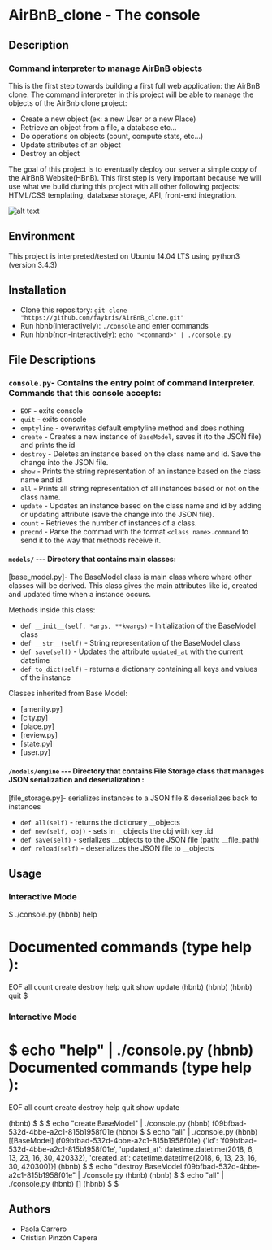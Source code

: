 #  AirBnB_clone - The console
## Description
### Command interpreter to manage AirBnB objects

This is the first step towards building a first full web application: the AirBnB clone. The command interpreter in this project will be able to manage the objects of the AirBnb clone project:
-   Create a new object (ex: a new User or a new Place)
-   Retrieve an object from a file, a database etc…
-   Do operations on objects (count, compute stats, etc…)
-   Update attributes of an object
-   Destroy an object

The goal of this project is to eventually deploy our server a simple copy of the AirBnB Website(HBnB). This first step is very important because we will use what we build during this project with all other following projects: HTML/CSS templating, database storage, API, front-end integration.

![alt text](![image](https://user-images.githubusercontent.com/69390957/124124215-cb15dd00-da3d-11eb-975f-ed7789870951.png))

## Environment

This project is interpreted/tested on Ubuntu 14.04 LTS using python3 (version 3.4.3)

## Installation
-   Clone this repository:  `git clone "https://github.com/faykris/AirBnB_clone.git"`
- Run hbnb(interactively):  `./console`  and enter commands
- Run hbnb(non-interactively):  `echo "<command>" | ./console.py`

## File Descriptions
### `console.py`- Contains the entry point of command interpreter. Commands that this console accepts:

-   `EOF`  - exits console
-   `quit`  - exits console
-   `emptyline`  - overwrites default emptyline method and does nothing
-   `create`  - Creates a new instance of  `BaseModel`, saves it (to the JSON file) and prints the id
-   `destroy`  - Deletes an instance based on the class name and id. Save the change into the JSON file.
-   `show`  - Prints the string representation of an instance based on the class name and id.
-   `all`  - Prints all string representation of all instances based or not on the class name.
-   `update`  - Updates an instance based on the class name and id by adding or updating attribute (save the change into the JSON file).
-   `count`  - Retrieves the number of instances of a class.
-   `precmd`  - Parse the commad with the format  `<class name>.command`  to send it to the way that methods receive it.

#### `models/`  --- Directory that contains main classes:

[base_model.py]- The BaseModel class is main class where where other classes will be derived. This class gives the main attributes like id, created and updated time when a instance occurs.

Methods inside this class:

-   `def __init__(self, *args, **kwargs)`  - Initialization of the BaseModel class
-   `def __str__(self)`  - String representation of the BaseModel class
-   `def save(self)`  - Updates the attribute  `updated_at`  with the current datetime
-   `def to_dict(self)`  - returns a dictionary containing all keys and values of the instance

Classes inherited from Base Model:

-   [amenity.py]
-   [city.py]
-   [place.py]
-   [review.py]
-   [state.py]
-   [user.py]

#### `/models/engine`  --- Directory that contains File Storage class that manages JSON serialization and deserialization :

[file_storage.py]- serializes instances to a JSON file & deserializes back to instances

-   `def all(self)`  - returns the dictionary __objects
-   `def new(self, obj)`  - sets in __objects the obj with key .id
-   `def save(self)`  - serializes __objects to the JSON file (path: __file_path)
-   `def reload(self)`  - deserializes the JSON file to __objects

## Usage

### Interactive Mode

$ ./console.py
(hbnb) help

Documented commands (type help <topic>):
========================================
EOF  all  count  create  destroy  help  quit  show  update
(hbnb)
(hbnb)
(hbnb) quit
$

### Interactive Mode

$ echo "help" | ./console.py
(hbnb)
Documented commands (type help <topic>):
========================================
EOF  all  count  create  destroy  help  quit  show  update

(hbnb) $
$
$ echo "create BaseModel" | ./console.py
(hbnb) f09bfbad-532d-4bbe-a2c1-815b1958f01e
(hbnb) $
$ echo "all" | ./console.py
(hbnb) [[BaseModel] (f09bfbad-532d-4bbe-a2c1-815b1958f01e) {'id': 'f09bfbad-532d-4bbe-a2c1-815b1958f01e', 'updated_at': datetime.datetime(2018, 6, 13, 23, 16, 30, 420332), 'created_at': datetime.datetime(2018, 6, 13, 23, 16, 30, 420300)}]
(hbnb) $
$ echo "destroy BaseModel f09bfbad-532d-4bbe-a2c1-815b1958f01e" | ./console.py
(hbnb) (hbnb) $
$ echo "all" | ./console.py
(hbnb) []
(hbnb) $
$
  
## Authors
-   Paola Carrero
-   Cristian Pinzón Capera
